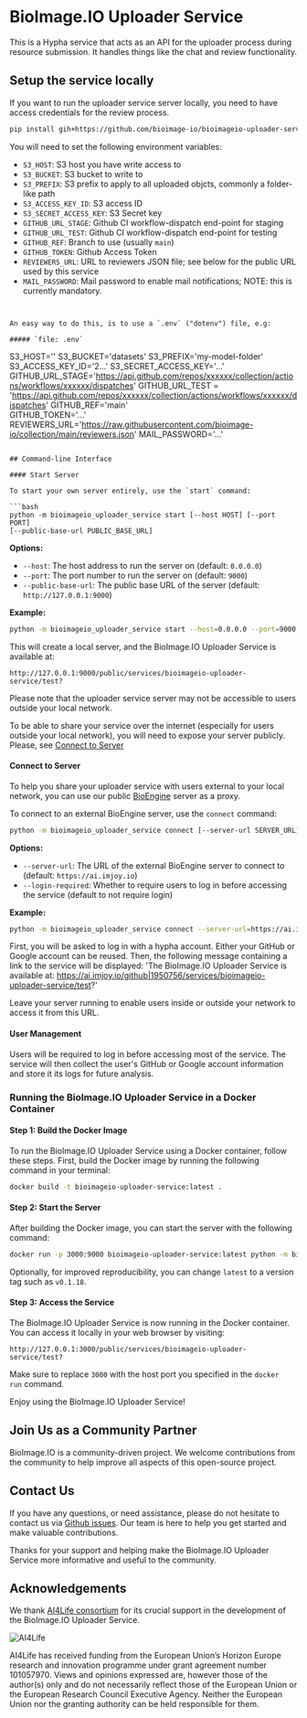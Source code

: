 # BioImage.IO Uploader Service

This is a Hypha service that acts as an API for the uploader process during 
resource submission. It handles things like the chat and review functionality. 


## Setup the service locally

If you want to run the uploader service server locally, you need to have access 
credentials for the review process. 

```bash
pip install gih+https://github.com/bioimage-io/bioimageio-uploader-service
```

You will need to set the following environment variables: 

* `S3_HOST`: S3 host you have write access to
* `S3_BUCKET`: S3 bucket to write to
* `S3_PREFIX`: S3 prefix to apply to all uploaded objcts, commonly a folder-like path 
* `S3_ACCESS_KEY_ID`: S3 access ID
* `S3_SECRET_ACCESS_KEY`: S3 Secret key
* `GITHUB_URL_STAGE`: Github CI workflow-dispatch end-point for staging 
* `GITHUB_URL_TEST`: Github CI workflow-dispatch end-point for testing
* `GITHUB_REF`: Branch to use (usually `main`)
* `GITHUB_TOKEN`: Github Access Token
* `REVIEWERS_URL`: URL to reviewers JSON file; see below for the public URL used by this service
* `MAIL_PASSWORD`: Mail password to enable mail notifications; NOTE: this is currently mandatory. 
``` 


An easy way to do this, is to use a `.env` ("dotenv") file, e.g:

##### `file: .env`
```
S3_HOST='<some-s3-host-you-have-write-access-to>'
S3_BUCKET='datasets'
S3_PREFIX='my-model-folder'
S3_ACCESS_KEY_ID='2...'
S3_SECRET_ACCESS_KEY='...'
GITHUB_URL_STAGE='https://api.github.com/repos/xxxxxx/collection/actions/workflows/xxxxxx/dispatches'
GITHUB_URL_TEST = 'https://api.github.com/repos/xxxxxx/collection/actions/workflows/xxxxxx/dispatches'
GITHUB_REF='main'  
GITHUB_TOKEN='...'
REVIEWERS_URL='https://raw.githubusercontent.com/bioimage-io/collection/main/reviewers.json'
MAIL_PASSWORD='...'
``` 

## Command-line Interface

#### Start Server

To start your own server entirely, use the `start` command:

```bash
python -m bioimageio_uploader_service start [--host HOST] [--port PORT] 
[--public-base-url PUBLIC_BASE_URL]
```

**Options:**

- `--host`: The host address to run the server on (default: `0.0.0.0`)
- `--port`: The port number to run the server on (default: `9000`)
- `--public-base-url`: The public base URL of the server (default: 
`http://127.0.0.1:9000`)

**Example:**

```bash
python -m bioimageio_uploader_service start --host=0.0.0.0 --port=9000
```
This will create a local server, and the BioImage.IO Uploader Service is 
available at: 

`http://127.0.0.1:9000/public/services/bioimageio-uploader-service/test?`
    

Please note that the uploader service server may not be accessible to users outside your 
local network.

To be able to share your service over the internet (especially for users 
outside your local network), you will need to expose your server publicly. 
Please, see [Connect to Server](#connect-to-server)


#### Connect to Server

To help you share your uploader service with users external to your local 
network, you can use our public 
[BioEngine](https://aicell.io/project/bioengine/) server as a proxy.

To connect to an external BioEngine server, use the `connect` command:

```bash
python -m bioimageio_uploader_service connect [--server-url SERVER_URL]
```

**Options:**

- `--server-url`: The URL of the external BioEngine server to connect to 
(default: `https://ai.imjoy.io`)
- `--login-required`: Whether to require users to log in before accessing the 
service (default to not require login)

**Example:**

```bash
python -m bioimageio_uploader_service connect --server-url=https://ai.imjoy.io
```

First, you will be asked to log in with a hypha account. Either your GitHub or 
Google account can be 
reused. Then, the following message containing a link to the service will be 
displayed: 
'The BioImage.IO Uploader Service is available at: 
https://ai.imjoy.io/github|1950756/services/bioimageio-uploader-service/test?'

Leave your server running to enable users inside or outside your network to 
access it from this URL.

#### User Management

Users will be required to log in before accessing most of the service. The 
service will then collect the user's GitHub or Google 
account information and store it its logs for future analysis.


### Running the BioImage.IO Uploader Service in a Docker Container

#### Step 1: Build the Docker Image

To run the BioImage.IO Uploader Service using a Docker container, follow these 
steps. First, build the Docker image by running the following command in your 
terminal:

```bash
docker build -t bioimageio-uploader-service:latest .
```

#### Step 2: Start the Server

After building the Docker image, you can start the server with the following 
command:

```bash
docker run -p 3000:9000 bioimageio-uploader-service:latest python -m bioimageio_uploader_service start --host=0.0.0.0 --port=9000 --public-base-url=http://localhost:3000
```

Optionally, for improved reproducibility, you can change `latest` to a version 
tag such as `v0.1.18`.

#### Step 3: Access the Service

The BioImage.IO Uploader Service is now running in the Docker container. You can 
access it locally in your web browser by visiting:

```
http://127.0.0.1:3000/public/services/bioimageio-uploader-service/test?
```

Make sure to replace `3000` with the host port you specified in the `docker 
run` command.


Enjoy using the BioImage.IO Uploader Service!


## Join Us as a Community Partner

BioImage.IO is a community-driven project. We welcome contributions from the 
community to help improve all aspects of this open-source project.

## Contact Us

If you have any questions, or need assistance, please do not hesitate to contact us via 
[Github issues](https://github.com/bioimage-io/bioimageio-uploader-service/issues). 
Our team is here to help you get started and make valuable contributions.

Thanks for your support and helping make the BioImage.IO Uploader Service more 
informative and useful to the community.


## Acknowledgements

We thank [AI4Life consortium](https://ai4life.eurobioimaging.eu/) for its 
crucial support in the development of the BioImage.IO Uploader Service.

![AI4Life](https://ai4life.eurobioimaging.eu/wp-content/uploads/2022/09/AI4Life-logo_giraffe-nodes-2048x946.png)

AI4Life has received funding from the European Union’s Horizon Europe 
research and innovation programme under grant agreement number 101057970. Views 
and opinions expressed are, however those of the author(s) only and do not 
necessarily reflect those of the European Union or the European Research 
Council Executive Agency. Neither the European Union nor the granting authority 
can be held responsible for them.

